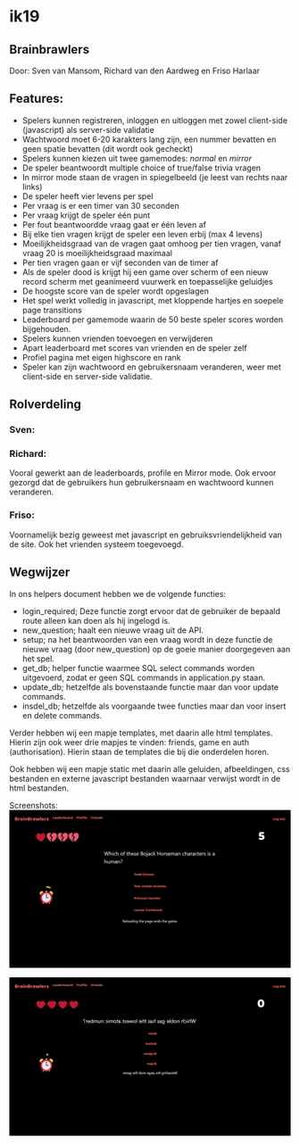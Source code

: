 # ik19

## Brainbrawlers
Door: Sven van Mansom, Richard van den Aardweg en Friso Harlaar<br>

## Features:
 * Spelers kunnen registreren, inloggen en uitloggen met zowel client-side (javascript) als server-side validatie
 * Wachtwoord moet 6-20 karakters lang zijn, een nummer bevatten en geen spatie bevatten (dit wordt ook gecheckt)
 * Spelers kunnen kiezen uit twee gamemodes: _normal_ en _mirror_
 * De speler beantwoordt multiple choice of true/false trivia vragen
 * In mirror mode staan de vragen in spiegelbeeld (je leest van rechts naar links)
 * De speler heeft vier levens per spel
 * Per vraag is er een timer van 30 seconden
 * Per vraag krijgt de speler één punt
 * Per fout beantwoordde vraag gaat er één leven af
 * Bij elke tien vragen krijgt de speler een leven erbij (max 4 levens)
 * Moeilijkheidsgraad van de vragen gaat omhoog per tien vragen, vanaf vraag 20 is moeilijkheidsgraad maximaal
 * Per tien vragen gaan er vijf seconden van de timer af
 * Als de speler dood is krijgt hij een game over scherm of een nieuw record scherm met geanimeerd vuurwerk en toepasselijke geluidjes
 * De hoogste score van de speler wordt opgeslagen
 * Het spel werkt volledig in javascript, met kloppende hartjes en soepele page transitions
 * Leaderboard per gamemode waarin de 50 beste speler scores worden bijgehouden.
 * Spelers kunnen vrienden toevoegen en verwijderen
 * Apart leaderboard met scores van vrienden en de speler zelf
 * Profiel pagina met eigen highscore en rank
 * Speler kan zijn wachtwoord en gebruikersnaam veranderen, weer met client-side en server-side validatie.


## Rolverdeling
### Sven:

### Richard:
Vooral gewerkt aan de leaderboards, profile en Mirror mode. Ook ervoor gezorgd dat de gebruikers hun gebruikersnaam en wachtwoord kunnen veranderen.

### Friso:
Voornamelijk bezig geweest met javascript en gebruiksvriendelijkheid van de site. Ook het vrienden systeem toegevoegd.


## Wegwijzer
In ons helpers document hebben we de volgende functies:
 * login_required; Deze functie zorgt ervoor dat de gebruiker de bepaald route alleen kan doen als hij ingelogd is.
 * new_question; haalt een nieuwe vraag uit de API.
 * setup; na het beantwoorden van een vraag wordt in deze functie de nieuwe vraag (door new_question) op de goeie manier doorgegeven aan het spel.
 * get_db; helper functie waarmee SQL select commands worden uitgevoerd, zodat er geen SQL commands in application.py staan.
 * update_db; hetzelfde als bovenstaande functie maar dan voor update commands.
 * insdel_db; hetzelfde als voorgaande twee functies maar dan voor insert en delete commands.


Verder hebben wij een mapje templates, met daarin alle html templates. Hierin zijn ook weer drie mapjes te vinden: friends, game en auth (authorisation). Hierin staan de templates die bij die onderdelen horen.


Ook hebben wij een mapje static met daarin alle geluiden, afbeeldingen, css bestanden en externe javascript bestanden waarnaar verwijst wordt in de html bestanden.

Screenshots:
![Normal mode](screenshots/normalmode.png)

![Morrir mode](screenshots/mirrormode.png)


